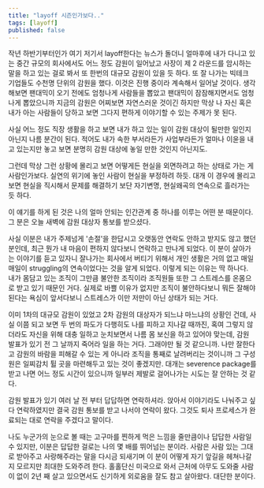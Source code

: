```yaml
---
title: "layoff 시즌인가보다.."
tags: [layoff]
published: false
---
```


작년 하반기부터인가 여기 저기서 layoff한다는 뉴스가 돌더니 얼마후에 내가 다니고 있는 중간 규모의 회사에서도 어느 정도 감원이 일어났고 사장이 제 2 라운드를 암시하는 말을 하고 있는 걸로 봐서 또 한번의 대규모 감원이 있을 듯 하다. 또 잘 나가는 빅테크 기업들도 수천명 단위의 감원을 했다. 이것은 진행 중이라 계속해서 일어날 것이다. 생각해보면 팬대믹이 오기 전에도 엄청나게 사람들을 뽑았고 팬대믹이 잠잠해지면서도 엄청나게 뽑았으니까 지금의 감원은 어찌보면 자연스러운 것이긴 하지만 막상 나 자신 혹은 내가 아는 사람들이 당하고 보면 그다지 편하게 이야기할 수 있는 주제가 못 된다.

사실 어느 정도 직장 생활을 하고 보면 내가 하고 있는 일이 감원 대상이 될만한 일인지 아닌지 나름 분간이 된다. 적어도 내가 속한 부서라든가 사업부라든가 얼마나 이윤을 내고 있는지만 놓고 보면 분명히 감원 대상에 놓일 만한 것인지 아닌지도.

그런데 막상 그런 상황에 몰리고 보면 어떻게든 현실을 외면하려고 하는 상태로 가는 게 사람인가보다. 실연의 위기에 놓인 사람이 현실을 부정하려 하듯. 대개 이 경우에 몰리고 보면 현실을 직시해서 문제를 해결하기 보단 자기변명, 현실왜곡의 연속으로 흘러가는 듯 하다.

이 얘기를 하게 된 것은 나의 얼마 안되는 인간관계 중 하나를 이루는 어떤 분 때문이다. 그 분은 오늘 새벽에 감원 대상자 통보를 받으셨다. 

사실 이분은 내가 주제넘게 '손절'을 한답시고 오랫동안 연락도 안하고 받지도 않고 했던 분인데, 최근 뭔가 내 마음이 편하지 않다보니 연락하고 만나게 되었다. 이 분이 살아가는 이야기를 듣고 있자니 잘나가는 회사에서 버티기 위해서 개인 생활은 거의 없고 매일 매일이 struggling의 연속이었다는 것을 알게 되었다. 이렇게 되는 이유는 딱 하나다. 내가 몸담고 있는 조직이 그만큼 불안한 조직이라 조직원들 또한 그 스트레스를 온몸으로 받고 있기 때문인 거다. 실제로 바쁠 이유가 없지만 조직이 불안하다보니 뭐든 잘해야 된다는 욕심이 앞서다보니 스트레스가 이만 저만이 아닌 상태가 되는 거다.

이미 1차의 대규모 감원이 있었고 2차 감원의 대상자가 되느냐 마느냐의 상황인 건데, 사실 이쯤 되고 보면 두 번의 파도가 다행히도 나를 피하고 지나갈 때까진, 혹여 그렇지 않더라도 자신을 위해 대충 일하고 눈치보면서 나름 몸 보신을 하고 있어야 맞는데, 감원 발표가 있기 전 그 날까지 죽어라 일을 하는 거다. 그래야만 될 것 같으니까. 나만 잘한다고 감원의 바람을 피해갈 수 있는 게 아니라 조직을 통째로 날려버리는 것이니까 그 구성원은 일찌감치 튈 곳을 마련해두고 있는 것이 좋겠지만. 대개는 severence package를 받고 나면 어느 정도 시간이 있으니까 일부러 제발로 걸어나가는 시도는 잘 안하는 것 같다.

감원 발표가 있기 여러 날 전 부터 답답하면 연락하셔라. 앉아서 이야기라도 나눠주고 싶다 연락하였지만 결국 감원 통보를 받고 나서야 연락이 왔다. 그것도 퇴사 프로세스가 완료되는 대로 연락을 주겠다고 말이다.

나도 누군가의 눈으로 볼 때는 고구마를 찐하게 먹은 느낌을 줄만큼이나 답답한 사람일 수 있지만, 이분은 답답한 걸로는 나의 몇 배를 뛰어넘는 분이라. 사람은 사람 있는 그대로 받아주고 사랑해주라는 말을 다시금 되새기며 이 분이 어떻게 자기 앞길을 헤쳐나갈지 모르지만 최대한 도와주려 한다. 홀홀단신 미국으로 와서 근처에 아무도 도와줄 사람이 없이 2년 째 살고 있으면서도 신기하게 외로움을 잘도 참고 살아왔다. 대단한 분이다.
